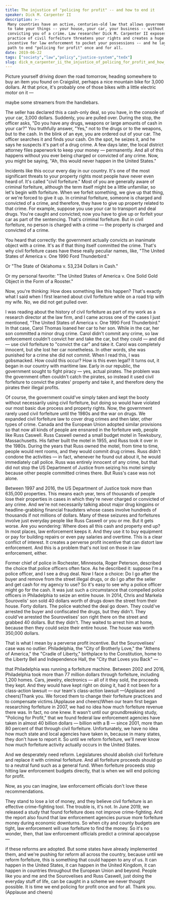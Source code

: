 ```yaml
---
title: The injustice of "policing for profit" -- and how to end it
speaker: Dick M. Carpenter II
description: >-
 Many countries have an active, centuries-old law that allows government agencies
 to take your things -- your house, your car, your business -- without ever
 convicting you of a crime. Law researcher Dick M. Carpenter II exposes how this
 practice of civil forfeiture threatens your rights and creates a huge monetary
 incentive for law enforcement to pocket your possessions -- and he lays out a
 path to end "policing for profit" once and for all.
date: 2019-06-22
tags: ["society","law","policy","justice-system","tedx"]
slug: dick_m_carpenter_ii_the_injustice_of_policing_for_profit_and_how_to_end_it
---
```


Picture yourself driving down the road tomorrow, heading somewhere to buy an item you
found on Craigslist, perhaps a nice mountain bike for 3,000 dollars. At that price, it's
probably one of those bikes with a little electric motor on it —

maybe some streamers from the handlebars.

The seller has declared this a cash-only deal, so you have, in the console of your car,
3,000 dollars. Suddenly, you are pulled over. During the stop, the officer asks, "Do you
have any drugs, weapons or large amounts of cash in your car?" You truthfully answer,
"Yes," not to the drugs or to the weapons, but to the cash. In the blink of an eye, you
are ordered out of your car. The officer searches it and finds your cash. On the spot, he
seizes it, and he says he suspects it's part of a drug crime. A few days later, the local
district attorney files paperwork to keep your money — permanently. And all of this
happens without you ever being charged or convicted of any crime. Now, you might be saying,
"Ah, this would never happen in the United States."

Incidents like this occur every day in our country. It's one of the most significant
threats to your property rights most people have never even heard of. It's called "civil
forfeiture." Most of you are generally aware of criminal forfeiture, although the term
itself might be a little unfamiliar, so let's begin with forfeiture. When we forfeit
something, we give up that thing, or we're forced to give it up. In criminal forfeiture,
someone is charged and convicted of a crime, and therefore, they have to give up property
related to that crime. For example, suppose you use your car to transport and deal drugs.
You're caught and convicted; now you have to give up or forfeit your car as part of the
sentencing. That's criminal forfeiture. But in civil forfeiture, no person is charged with
a crime — the property is charged and convicted of a crime.

You heard that correctly: the government actually convicts an inanimate object with a
crime. It's as if that thing itself committed the crime. That's why civil forfeiture cases
have these really peculiar names, like, "The United States of America v. One 1990 Ford
Thunderbird."

Or "The State of Oklahoma v. 53,234 Dollars in Cash."

Or my personal favorite: "The United States of America v. One Solid Gold Object in the
Form of a Rooster."

Now, you're thinking: How does something like this happen? That's exactly what I said when
I first learned about civil forfeiture while on a road trip with my wife. No, we did not
get pulled over.

I was reading about the history of civil forfeiture as part of my work as a research
director at the law firm, and I came across one of the cases I just mentioned, "The United
States of America v. One 1990 Ford Thunderbird." In that case, Carol Thomas loaned her car
to her son. While in the car, her son committed a minor drug crime. Carol didn't commit
any crime, so law enforcement couldn't convict her and take the car, but they could — and
did — use civil forfeiture to "convict the car" and take it. Carol was completely
innocent, but she lost her car nonetheless. In other words, she was punished for a crime
she did not commit. When I read this, I was gobsmacked. How could this occur? How is this
even legal? It turns out, it began in our country with maritime law. Early in our republic,
the government sought to fight piracy — yes, actual pirates. The problem was the
government often couldn't catch the pirates, so instead it used civil forfeiture to
convict the pirates' property and take it, and therefore deny the pirates their illegal
profits.

Of course, the government could've simply taken and kept the booty without necessarily
using civil forfeiture, but doing so would have violated our most basic due process and
property rights. Now, the government rarely used civil forfeiture until the 1980s and the
war on drugs. We expanded civil forfeiture law to cover drug crimes and then later, other
types of crime. Canada and the European Union adopted similar provisions so that now all
kinds of people are ensnared in the forfeiture web, people like Russ Caswell. Russ Caswell
owned a small budget motel in Tewksbury, Massachusetts. His father built the motel in
1955, and Russ took it over in the 1980s. During the years that Russ owned the motel, from
time to time, people would rent rooms, and they would commit drug crimes. Russ didn't
condone the activities — in fact, whenever he found out about it, he would immediately
call police. Russ was entirely innocent of any crime, but that did not stop the US
Department of Justice from seizing his motel simply because other people committed crimes
there. But Russ's case was not alone.

Between 1997 and 2016, the US Department of Justice took more than 635,000 properties.
This means each year, tens of thousands of people lose their properties in cases in which
they're never charged or convicted of any crime. And we're not necessarily talking about
major drug kingpins or headline-grabbing financial fraudsters whose cases involve hundreds
of thousands if not millions of dollars. Many of these seizures and forfeitures involve
just everyday people like Russ Caswell or you or me. But it gets worse. Are you wondering:
Where does all this cash and property end up? In most places, law enforcement keeps it.
And they use it to buy equipment or pay for building repairs or even pay salaries and
overtime. This is a clear conflict of interest. It creates a perverse profit incentive
that can distort law enforcement. And this is a problem that's not lost on those in law
enforcement, either.

Former chief of police in Rochester, Minnesota, Roger Peterson, described the choice that
police officers often face. As he described it: suppose I'm a police officer, and I see a
drug deal. Now I face a choice: Do I go after the buyer and remove from the street illegal
drugs, or do I go after the seller and get cash for my agency to use? So it's easy to see
why a police officer might go for the cash. It was just such a circumstance that compelled
police officers in Philadelphia to seize an entire house. In 2014, Chris and Markela
Sourovelis' son sold 40 dollars worth of drugs down the street from their house. Forty
dollars. The police watched the deal go down. They could've arrested the buyer and
confiscated the drugs, but they didn't. They could've arrested the Sourovelises' son right
there on the street and grabbed 40 dollars. But they didn't. They waited to arrest him at
home, because then they could seize their entire house. The house was worth 350,000
dollars.

That is what I mean by a perverse profit incentive. But the Sourovelises' case was no
outlier. Philadelphia, the "City of Brotherly Love," the "Athens of America," the "Cradle
of Liberty," birthplace to the Constitution, home to the Liberty Bell and Independence
Hall, the "City that Loves you Back" —

that Philadelphia was running a forfeiture machine. Between 2002 and 2016, Philadelphia
took more than 77 million dollars through forfeiture, including 1,200 homes. Cars,
jewelry, electronics — all of it they sold, the proceeds they kept. And they would have
kept right on doing it, had it not been for a class-action lawsuit — our team's
class-action lawsuit —(Applause and cheers)Thank you. We forced them to change their
forfeiture practices and to compensate victims.(Applause and cheers)When our team first
began researching forfeiture in 2007, we had no idea how much forfeiture revenue there
was. In fact, no one knew. It wasn't until our groundbreaking study, "Policing for
Profit," that we found federal law enforcement agencies have taken in almost 40 billion
dollars — billion with a B — since 2001, more than 80 percent of that through civil
forfeiture. Unfortunately, we have no idea how much state and local agencies have taken
in, because in many states, they don't have to report it. So until we reform forfeiture,
we'll never know how much forfeiture activity actually occurs in the United
States.

And we desperately need reform. Legislatures should abolish civil forfeiture and replace
it with criminal forfeiture. And all forfeiture proceeds should go to a neutral fund such
as a general fund. When forfeiture proceeds stop hitting law enforcement budgets directly,
that is when we will end policing for profit.

Now, as you can imagine, law enforcement officials don't love these recommendations.

They stand to lose a lot of money, and they believe civil forfeiture is an effective
crime-fighting tool. The trouble is, it's not. In June 2019, we released a study that
found forfeiture does not improve crime-fighting. And the report also found that law
enforcement agencies pursue more forfeiture money during economic downturns. So when city
and county budgets are tight, law enforcement will use forfeiture to find the money. So
it's no wonder, then, that law enforcement officials predict a criminal apocalypse
—

if these reforms are adopted. But some states have already implemented them, and we're
pushing for reform all across the country, because until we reform forfeiture, this is
something that could happen to any of us. It can happen in the United States, it can
happen in the United Kingdom, it can happen in countries throughout the European Union and
beyond. People like you and me and the Sourovelises and Russ Caswell, just doing the
everyday stuff of life, can be caught in a scheme we never thought possible. It is time we
end policing for profit once and for all. Thank you.(Applause and cheers)

<!--
ad_duration=3.33
comment_count=13
event="TEDxMileHigh"
external_duration=0
external_start_time=0
has_talk_citation=1
intro_duration=11.82
is_subtitle_required="False"
is_talk_featured="True"
language="en"
language_swap="False"
native_language="en"
number_of_related_talks=6
number_of_speakers=1
number_of_subtitled_videos=7
number_of_tags=5
number_of_talk_download_languages=7
number_of_talk_more_resources=0
number_of_talk_recommendations=1
number_of_talks_take_actions=1
post_ad_duration=0.83
published_timestamp="2020-04-28 15:12:24"
recording_date="2019-06-22"
speaker_description="Law researcher"
speaker_is_published=1
speaker_name="Dick M. Carpenter II"
talk_more_resources=[]
talk_name="The injustice of \"policing for profit\" -- and how to end it"
talk_recommendations_blurb="More resources curated by Dick M. Carpenter II"
talks_tags=["society","law","policy","justice-system","tedx"]
url_audio="https://download.ted.com/talks/DickCarpenter_2019X.mp3?apikey=acme-roadrunner"
url_photo_speaker="https://pe.tedcdn.com/images/ted/ea01322a957d940d2b83a28c8c78f040f9f454cb_254x191.jpg"
url_photo_talk="https://s3.amazonaws.com/talkstar-photos/uploads/20736b4f-91ec-4016-86e6-965bb944e07d/DickCarpenter_2019x-embed.jpg"
url_webpage="https://www.ted.com/talks/dick_m_carpenter_ii_the_injustice_of_policing_for_profit_and_how_to_end_it"
video_type_name="TEDx Talk"
-->